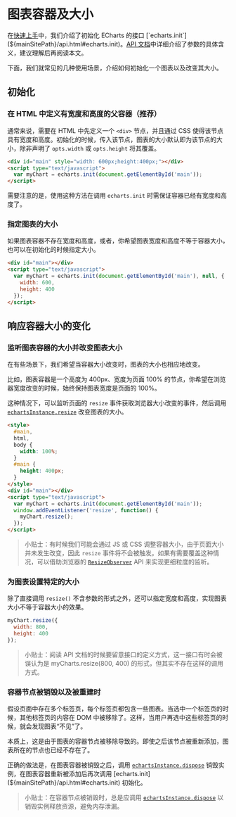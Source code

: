 # 图表容器及大小

在[快速上手](${lang}/get-started)中，我们介绍了初始化 ECharts 的接口 [`echarts.init`](${mainSitePath}/api.html#echarts.init)。[API 文档](${mainSitePath}/api.html#echarts.init)中详细介绍了参数的具体含义，建议理解后再阅读本文。

下面，我们就常见的几种使用场景，介绍如何初始化一个图表以及改变其大小。

## 初始化

### 在 HTML 中定义有宽度和高度的父容器（推荐）

通常来说，需要在 HTML 中先定义一个 `<div>` 节点，并且通过 CSS 使得该节点具有宽度和高度。初始化的时候，传入该节点，图表的大小默认即为该节点的大小，除非声明了 `opts.width` 或 `opts.height` 将其覆盖。

```html
<div id="main" style="width: 600px;height:400px;"></div>
<script type="text/javascript">
  var myChart = echarts.init(document.getElementById('main'));
</script>
```

需要注意的是，使用这种方法在调用 `echarts.init` 时需保证容器已经有宽度和高度了。

### 指定图表的大小

如果图表容器不存在宽度和高度，或者，你希望图表宽度和高度不等于容器大小，也可以在初始化的时候指定大小。

```html
<div id="main"></div>
<script type="text/javascript">
  var myChart = echarts.init(document.getElementById('main'), null, {
    width: 600,
    height: 400
  });
</script>
```

## 响应容器大小的变化

### 监听图表容器的大小并改变图表大小

在有些场景下，我们希望当容器大小改变时，图表的大小也相应地改变。

比如，图表容器是一个高度为 400px、宽度为页面 100% 的节点，你希望在浏览器宽度改变的时候，始终保持图表宽度是页面的 100%。

这种情况下，可以监听页面的 `resize` 事件获取浏览器大小改变的事件，然后调用 [`echartsInstance.resize`](${mainSitePath}api.html#echartsInstance.resize) 改变图表的大小。

```html
<style>
  #main,
  html,
  body {
    width: 100%;
  }
  #main {
    height: 400px;
  }
</style>
<div id="main"></div>
<script type="text/javascript">
  var myChart = echarts.init(document.getElementById('main'));
  window.addEventListener('resize', function() {
    myChart.resize();
  });
</script>
```

> 小贴士：有时候我们可能会通过 JS 或 CSS 调整容器大小，由于页面大小并未发生改变，因此 `resize` 事件将不会被触发。如果有需要覆盖这种情况，可以借助浏览器的 [`ResizeObserver`](https://developer.mozilla.org/zh-CN/docs/Web/API/ResizeObserver) API 来实现更细粒度的监听。

### 为图表设置特定的大小

除了直接调用 `resize()` 不含参数的形式之外，还可以指定宽度和高度，实现图表大小不等于容器大小的效果。

```js
myChart.resize({
  width: 800,
  height: 400
});
```

> 小贴士：阅读 API 文档的时候要留意接口的定义方式，这一接口有时会被误认为是 myCharts.resize(800, 400) 的形式，但其实不存在这样的调用方式。

### 容器节点被销毁以及被重建时

假设页面中存在多个标签页，每个标签页都包含一些图表。当选中一个标签页的时候，其他标签页的内容在 DOM 中被移除了。这样，当用户再选中这些标签页的时候，就会发现图表“不见”了。

本质上，这是由于图表的容器节点被移除导致的。即使之后该节点被重新添加，图表所在的节点也已经不存在了。

正确的做法是，在图表容器被销毁之后，调用 [`echartsInstance.dispose`](${mainSitePath}api.html#echartsInstance.dispose) 销毁实例，在图表容器重新被添加后再次调用 [echarts.init](${mainSitePath}/api.html#echarts.init) 初始化。

> 小贴士：在容器节点被销毁时，总是应调用 [`echartsInstance.dispose`](${mainSitePath}api.html#echartsInstance.dispose) 以销毁实例释放资源，避免内存泄漏。
